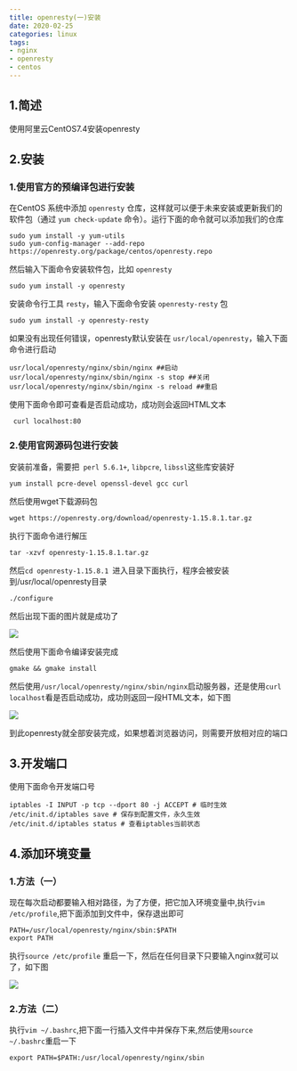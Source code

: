 ```yaml
---
title: openresty(一)安装
date: 2020-02-25
categories: linux
tags:
- nginx
- openresty
- centos
---
```


## 1.简述

使用阿里云CentOS7.4安装openresty

##  2.安装

### 1.使用官方的预编译包进行安装

在CentOS 系统中添加 `openresty` 仓库，这样就可以便于未来安装或更新我们的软件包（通过 `yum check-update` 命令）。运行下面的命令就可以添加我们的仓库

```shell
sudo yum install -y yum-utils
sudo yum-config-manager --add-repo https://openresty.org/package/centos/openresty.repo
```

然后输入下面命令安装软件包，比如 `openresty`

```shell
sudo yum install -y openresty
```

安装命令行工具 `resty`，输入下面命令安装 `openresty-resty` 包

```shell
sudo yum install -y openresty-resty
```

如果没有出现任何错误，openresty默认安装在 `usr/local/openresty`，输入下面命令进行启动

```shell
usr/local/openresty/nginx/sbin/nginx ##启动
usr/local/openresty/nginx/sbin/nginx -s stop ##关闭
usr/local/openresty/nginx/sbin/nginx -s reload ##重启
```

使用下面命令即可查看是否启动成功，成功则会返回HTML文本

```shell
 curl localhost:80
```

### 2.使用官网源码包进行安装

安装前准备，需要把` perl 5.6.1+`, `libpcre`, `libssl`这些库安装好

```shell
yum install pcre-devel openssl-devel gcc curl
```

然后使用wget下载源码包

```shell
wget https://openresty.org/download/openresty-1.15.8.1.tar.gz
```

执行下面命令进行解压

```
tar -xzvf openresty-1.15.8.1.tar.gz
```

然后`cd openresty-1.15.8.1 `进入目录下面执行，程序会被安装到/usr/local/openresty目录

```shell
./configure
```

然后出现下面的图片就是成功了

![](https://img.xiyangyang.cc/blog/20200225182542.png)

然后使用下面命令编译安装完成

```
gmake && gmake install
```

然后使用`/usr/local/openresty/nginx/sbin/nginx`启动服务器，还是使用`curl localhost`看是否启动成功，成功则返回一段HTML文本，如下图

![](https://img.xiyangyang.cc/blog/20200225183142.png)

到此openresty就全部安装完成，如果想着浏览器访问，则需要开放相对应的端口

## 3.开发端口

使用下面命令开发端口号

```
iptables -I INPUT -p tcp --dport 80 -j ACCEPT # 临时生效
/etc/init.d/iptables save # 保存到配置文件，永久生效
/etc/init.d/iptables status # 查看iptables当前状态
```

## 4.添加环境变量

### 1.方法（一）

现在每次启动都要输入相对路径，为了方便，把它加入环境变量中,执行`vim /etc/profile`,把下面添加到文件中，保存退出即可

```
PATH=/usr/local/openresty/nginx/sbin:$PATH
export PATH
```

执行`source /etc/profile` 重启一下，然后在任何目录下只要输入nginx就可以了，如下图

![](https://img.xiyangyang.cc/blog/20200225184852.png)

### 2.方法（二）

执行`vim ~/.bashrc`,把下面一行插入文件中并保存下来,然后使用`source ~/.bashrc`重启一下

```
export PATH=$PATH:/usr/local/openresty/nginx/sbin
```

